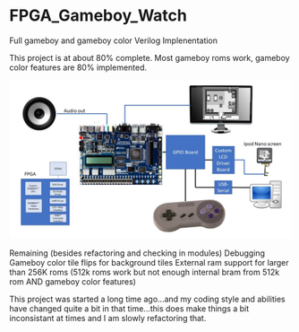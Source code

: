 # FPGA_Gameboy_Watch
Full gameboy and gameboy color Verilog Implenentation

This project is at about 80% complete.  Most gameboy roms work, gameboy color features are 80% implemented.


![overview](useful_docs/overview.jpg)


Remaining (besides refactoring and checking in modules)
  Debugging 
  Gameboy color tile flips for background tiles
  External ram support for larger than 256K roms (512k roms work but not enough internal bram from 512k rom AND gameboy color features)

This project was started a long time ago...and my coding style and abilities have changed quite a bit in that time...this does make things a bit inconsistant at times and I am slowly refactoring that.  
  